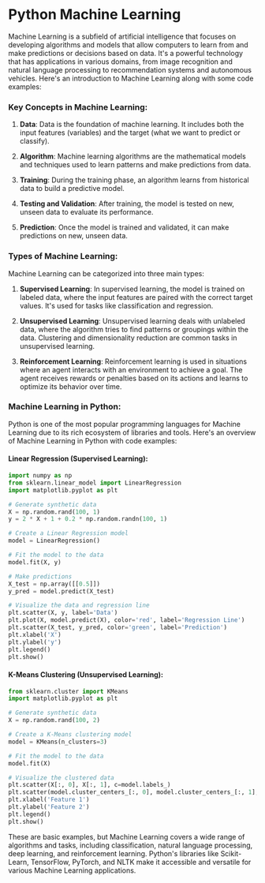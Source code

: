 # Python Machine Learning

Machine Learning is a subfield of artificial intelligence that focuses on developing algorithms and models that allow computers to learn from and make predictions or decisions based on data. It's a powerful technology that has applications in various domains, from image recognition and natural language processing to recommendation systems and autonomous vehicles. Here's an introduction to Machine Learning along with some code examples:

### Key Concepts in Machine Learning:

1. **Data**: Data is the foundation of machine learning. It includes both the input features (variables) and the target (what we want to predict or classify).

2. **Algorithm**: Machine learning algorithms are the mathematical models and techniques used to learn patterns and make predictions from data.

3. **Training**: During the training phase, an algorithm learns from historical data to build a predictive model.

4. **Testing and Validation**: After training, the model is tested on new, unseen data to evaluate its performance.

5. **Prediction**: Once the model is trained and validated, it can make predictions on new, unseen data.

### Types of Machine Learning:

Machine Learning can be categorized into three main types:

1. **Supervised Learning**: In supervised learning, the model is trained on labeled data, where the input features are paired with the correct target values. It's used for tasks like classification and regression.

2. **Unsupervised Learning**: Unsupervised learning deals with unlabeled data, where the algorithm tries to find patterns or groupings within the data. Clustering and dimensionality reduction are common tasks in unsupervised learning.

3. **Reinforcement Learning**: Reinforcement learning is used in situations where an agent interacts with an environment to achieve a goal. The agent receives rewards or penalties based on its actions and learns to optimize its behavior over time.

### Machine Learning in Python:

Python is one of the most popular programming languages for Machine Learning due to its rich ecosystem of libraries and tools. Here's an overview of Machine Learning in Python with code examples:

#### Linear Regression (Supervised Learning):

```python
import numpy as np
from sklearn.linear_model import LinearRegression
import matplotlib.pyplot as plt

# Generate synthetic data
X = np.random.rand(100, 1)
y = 2 * X + 1 + 0.2 * np.random.randn(100, 1)

# Create a Linear Regression model
model = LinearRegression()

# Fit the model to the data
model.fit(X, y)

# Make predictions
X_test = np.array([[0.5]])
y_pred = model.predict(X_test)

# Visualize the data and regression line
plt.scatter(X, y, label='Data')
plt.plot(X, model.predict(X), color='red', label='Regression Line')
plt.scatter(X_test, y_pred, color='green', label='Prediction')
plt.xlabel('X')
plt.ylabel('y')
plt.legend()
plt.show()
```

#### K-Means Clustering (Unsupervised Learning):

```python
from sklearn.cluster import KMeans
import matplotlib.pyplot as plt

# Generate synthetic data
X = np.random.rand(100, 2)

# Create a K-Means clustering model
model = KMeans(n_clusters=3)

# Fit the model to the data
model.fit(X)

# Visualize the clustered data
plt.scatter(X[:, 0], X[:, 1], c=model.labels_)
plt.scatter(model.cluster_centers_[:, 0], model.cluster_centers_[:, 1], marker='x', s=100, c='red', label='Centroids')
plt.xlabel('Feature 1')
plt.ylabel('Feature 2')
plt.legend()
plt.show()
```

These are basic examples, but Machine Learning covers a wide range of algorithms and tasks, including classification, natural language processing, deep learning, and reinforcement learning. Python's libraries like Scikit-Learn, TensorFlow, PyTorch, and NLTK make it accessible and versatile for various Machine Learning applications.
